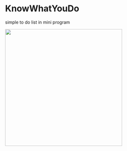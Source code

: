 # KnowWhatYouDo
simple to do list in mini program

<img src="https://746f-todo-cloud-9uvqj-1256959450.tcb.qcloud.la/todo_page.png?sign=9d64af003e0e2ee9b47a1c8c4feaced3&t=1579599851" width="380px">